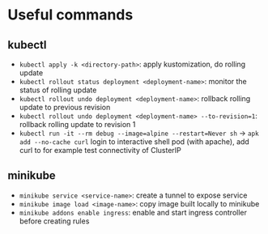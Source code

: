 # Useful commands

## kubectl
- `kubectl apply -k <directory-path>`: apply kustomization, do rolling update
- `kubectl rollout status deployment <deployment-name>`: monitor the status of rolling update
- `kubectl rollout undo deployment <deployment-name>`: rollback rolling update to previous revision
- `kubectl rollout undo deployment <deployment-name> --to-revision=1`: rollback rolling update to revision 1
- `kubectl run -it --rm debug --image=alpine --restart=Never sh` -> `apk add --no-cache curl` login to interactive shell pod (with apache), add curl to for example test connectivity of ClusterIP

## minikube
- `minikube service <service-name>`: create a tunnel to expose service
- `minikube image load <image-name>`: copy image built locally to minikube
- `minikube addons enable ingress`: enable and start ingress controller before creating rules
